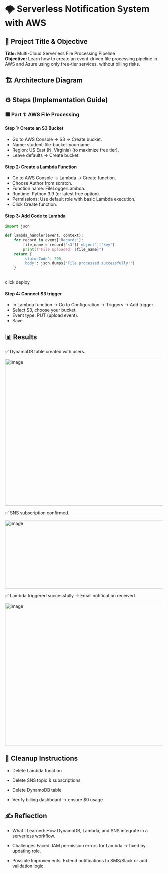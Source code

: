 # 🌩 Serverless Notification System with AWS

## 📌 Project Title & Objective

**Title:** Multi-Cloud Serverless File Processing Pipeline  
**Objective:** Learn how to create an event-driven file processing pipeline in AWS and Azure using only free-tier services, without billing risks.

## 🏗️ Architecture Diagram



## ⚙️ Steps (Implementation Guide)

### 🟧 Part 1: AWS File Processing

#### Step 1: Create an S3 Bucket

 - Go to AWS Console → S3 → Create bucket.
 - Name: student-file-bucket-yourname.
 - Region: US East (N. Virginia) (to maximize free tier).
 - Leave defaults → Create bucket.
     
#### Step 2: Create a Lambda Function

- Go to AWS Console → Lambda → Create function.
- Choose Author from scratch.
- Function name: FileLoggerLambda.
- Runtime: Python 3.9 (or latest free option).
- Permissions: Use default role with basic Lambda execution.
- Click Create function.

#### Step 3: Add Code to Lambda

   ```python
   import json

   def lambda_handler(event, context):
       for record in event['Records']:
           file_name = record['s3']['object']['key']
           print(f"File uploaded: {file_name}")
       return {
           'statusCode': 200,
           'body': json.dumps('File processed successfully!')
       }
      
```
click deploy

#### Step 4: Connect S3 trigger

-  In Lambda function → Go to Configuration → Triggers → Add trigger.
-  Select S3, choose your bucket.
-  Event type: PUT (upload event).
-  Save.

## 📊 Results

✅ DynamoDB table created with users.


<img width="740" height="470" alt="image" src="https://github.com/user-attachments/assets/c6554398-b051-4638-88f5-d50168d40dd8" />



✅ SNS subscription confirmed.


<img width="831" height="219" alt="image" src="https://github.com/user-attachments/assets/49815ec1-0eaa-4333-8fbc-c6a354ee1c00" />



✅ Lambda triggered successfully → Email notification received.


<img width="778" height="456" alt="image" src="https://github.com/user-attachments/assets/4c758c8b-5a0a-4344-b041-f2cff3f250db" />


## 🧹 Cleanup Instructions

- Delete Lambda function

- Delete SNS topic & subscriptions

- Delete DynamoDB table

- Verify billing dashboard → ensure $0 usage

## ✍️ Reflection

- What I Learned: How DynamoDB, Lambda, and SNS integrate in a serverless workflow.

- Challenges Faced: IAM permission errors for Lambda → fixed by updating role.

- Possible Improvements: Extend notifications to SMS/Slack or add validation logic.
